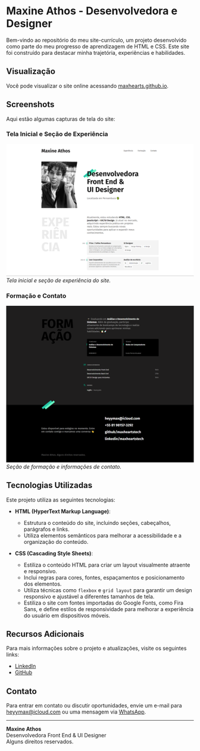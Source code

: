 # Maxine Athos - Desenvolvedora e Designer

Bem-vindo ao repositório do meu site-currículo, um projeto desenvolvido como parte do meu progresso de aprendizagem de HTML e CSS. Este site foi construído para destacar minha trajetória, experiências e habilidades.

## Visualização

Você pode visualizar o site online acessando [maxhearts.github.io](https://maxhearts.github.io).

## Screenshots

Aqui estão algumas capturas de tela do site:

### Tela Inicial e Seção de Experiência

![Tela Inicial e Seção de Experiência](img/screenshots/180d3000-0a9d-420d-9968-457906982c21.jpg)
*Tela inicial e seção de experiência do site.*

### Formação e Contato

![Formação e Contato](img/screenshots/25435c06-8507-46e4-9b9d-63e43119fb6e.jpg)
*Seção de formação e informações de contato.*

## Tecnologias Utilizadas

Este projeto utiliza as seguintes tecnologias:

- **HTML (HyperText Markup Language)**:
  - Estrutura o conteúdo do site, incluindo seções, cabeçalhos, parágrafos e links.
  - Utiliza elementos semânticos para melhorar a acessibilidade e a organização do conteúdo.

- **CSS (Cascading Style Sheets)**:
  - Estiliza o conteúdo HTML para criar um layout visualmente atraente e responsivo.
  - Inclui regras para cores, fontes, espaçamentos e posicionamento dos elementos.
  - Utiliza técnicas como `flexbox` e `grid layout` para garantir um design responsivo e ajustável a diferentes tamanhos de tela.
  - Estiliza o site com fontes importadas do Google Fonts, como Fira Sans, e define estilos de responsividade para melhorar a experiência do usuário em dispositivos móveis.

## Recursos Adicionais

Para mais informações sobre o projeto e atualizações, visite os seguintes links:

- [LinkedIn](https://linkedin.com/in/maxheartstech)
- [GitHub](https://github.com/maxheartstech)

## Contato

Para entrar em contato ou discutir oportunidades, envie um e-mail para [heyymax@icloud.com](mailto:heyymax@icloud.com) ou uma mensagem via [WhatsApp](https://wa.me/5581981573292).

---

**Maxine Athos**  
Desenvolvedora Front End & UI Designer  
Alguns direitos reservados.

